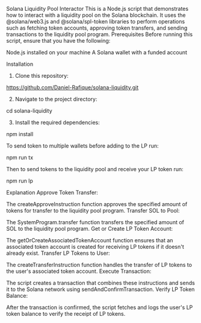 Solana Liquidity Pool Interactor
This is a Node.js script that demonstrates how to interact with a liquidity pool on the Solana blockchain. It uses the @solana/web3.js and @solana/spl-token libraries to perform operations such as fetching token accounts, approving token transfers, and sending transactions to the liquidity pool program.
Prerequisites
Before running this script, ensure that you have the following:

Node.js installed on your machine
A Solana wallet with a funded account

Installation

1. Clone this repository:

https://github.com/Daniel-Rafique/solana-liquidity.git

2. Navigate to the project directory:

cd solana-liquidity

3. Install the required dependencies:

npm install

To send token to multiple wallets before adding to the LP run:

npm run tx

Then to send tokens to the liquidity pool and receive your LP token run:

npm run lp 


Explanation
Approve Token Transfer:

The createApproveInstruction function approves the specified amount of tokens for transfer to the liquidity pool program.
Transfer SOL to Pool:

The SystemProgram.transfer function transfers the specified amount of SOL to the liquidity pool program.
Get or Create LP Token Account:

The getOrCreateAssociatedTokenAccount function ensures that an associated token account is created for receiving LP tokens if it doesn't already exist.
Transfer LP Tokens to User:

The createTransferInstruction function handles the transfer of LP tokens to the user's associated token account.
Execute Transaction:

The script creates a transaction that combines these instructions and sends it to the Solana network using sendAndConfirmTransaction.
Verify LP Token Balance:

After the transaction is confirmed, the script fetches and logs the user's LP token balance to verify the receipt of LP tokens.